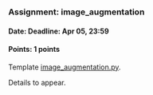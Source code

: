 ### Assignment: image_augmentation
#### Date: Deadline: Apr 05, 23:59
#### Points: 1 points

Template [image_augmentation.py](https://github.com/ufal/npfl114/tree/master/labs/04/image_augmentation.py).

Details to appear.

